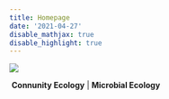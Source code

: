 ```yaml
---
title: Homepage
date: '2021-04-27'
disable_mathjax: true
disable_highlight: true
---
```


![](/images/tree.jpg)

​                   **Connunity Ecology** | **Microbial Ecology**

